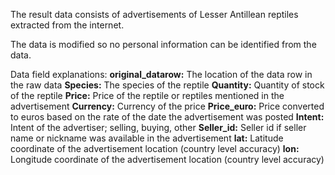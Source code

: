 The result data consists of advertisements of Lesser Antillean reptiles extracted from the internet.  

The data is modified so no personal information can be identified from the data.

Data field explanations:
**original_datarow:** The location of the data row in the raw data
**Species:** The species of the reptile 
**Quantity:** Quantity of stock of the reptile
**Price:** Price of the reptile or reptiles mentioned in the advertisement
**Currency:** Currency of the price
**Price_euro:** Price converted to euros based on the rate of the date the advertisement was posted
**Intent:** Intent of the advertiser; selling, buying, other
**Seller_id:** Seller id if seller name or nickname was available in the advertisement
**lat:** Latitude coordinate of the advertisement location (country level accuracy)
**lon:** Longitude coordinate of the advertisement location (country level accuracy)
